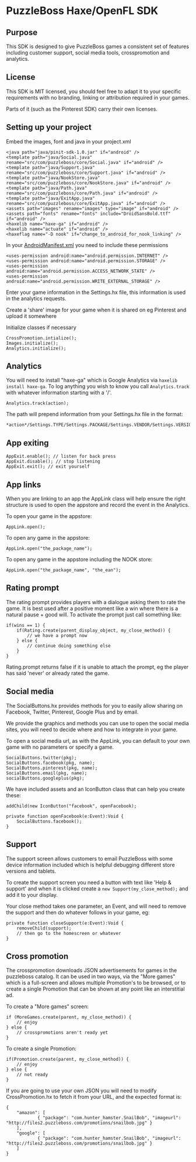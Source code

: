 # PuzzleBoss Haxe/OpenFL SDK

## Purpose

This SDK is designed to give PuzzleBoss games a consistent set of features
including customer support, social media tools, crosspromotion and analytics.

## License
This SDK is MIT licensed, you should feel free to adapt it to your specific
requirements with no branding, linking or attribution required in your games.

Parts of it (such as the Pinterest SDK) carry their own licenses.

## Setting up your project

Embed the images, font and java in your project.xml

    <java path="java/pinit-sdk-1.0.jar" if="android" />
    <template path="java/Social.java" rename="src/com/puzzleboss/core/Social.java" if="android" />
    <template path="java/Support.java" rename="src/com/puzzleboss/core/Support.java" if="android" />
    <template path="java/NookStore.java" rename="src/com/puzzleboss/core/NookStore.java" if="android" />
    <template path="java/Path.java" rename="src/com/puzzleboss/core/Path.java" if="android" />
    <template path="java/ExitApp.java" rename="src/com/puzzleboss/core/ExitApp.java" if="android" />
    <assets path="images" rename="images" type="image" if="android" />
    <assets path="fonts" rename="fonts" include="DroidSansBold.ttf" if="android" />
    <haxelib name="haxe-ga" if="android" />
    <haxelib name="actuate" if="android" />
    <haxeflag name="-D nook" if="change_to_android_for_nook_linking" />

In your [AndroidManifest.xml](http://labe.me/en/blog/posts/2013-06-28-OpenFL-AndroidManifest.xml-and-greater-Android-SDK-version.html#.Uovh58SfhKc) you need to include these permissions

    <uses-permission android:name="android.permission.INTERNET" />
    <uses-permission android:name="android.permission.STORAGE" />
    <uses-permission android:name="android.permission.ACCESS_NETWORK_STATE" />
    <uses-permission android:name="android.permission.WRITE_EXTERNAL_STORAGE" />

Enter your game information in the Settings.hx file, this information is used in the analytics requests.

Create a 'share' image for your game when it is shared on eg Pinterest and upload it somewhere

Initialize classes if necessary

    CrossPromotion.intialize();
    Images.initialize();
    Analytics.initialize();

## Analytics
You will need to install "haxe-ga" which is Google Analytics via `haxelib install haxe-ga`.  To log
anything you wish to know you call `Analytics.track` with whatever information starting with a '/'.

	Analytics.track(action);

The path will prepend information from your Settings.hx file in the format:

	*action*/Settings.TYPE/Settings.PACKAGE/Settings.VENDOR/Settings.VERSION

## App exiting

    AppExit.enable(); // listen for back press
    AppExit.disable(); // stop listening
    AppExit.exit(); // exit yourself

## App links
When you are linking to an app the AppLink class will help ensure the right structure is
used to open the appstore and record the event in the Analytics.

To open your game in the appstore:

	AppLink.open();

To open any game in the appstore:

	AppLink.open("the_package_name");

To open any game in the appstore including the NOOK store:

	AppLink.open("the_package_name", "the_ean");

## Rating prompt
The rating prompt provides players with a dialogue asking them to rate the game.  It is best
used after a positive moment like a win where there is a natural pause + good will.  To
activate the prompt just call something like:

	if(wins == 1) {
		if(Rating.create(parent_display_object, my_close_method)) {
			// we have a prompt now
		} else {
			// continue doing something else
		}
	}

Rating.prompt returns false if it is unable to attach the prompt, eg the player has said 'never'
or already rated the game.

## Social media
The SocialButtons.hx provides methods for you to easily allow sharing on Facebook, Twitter,
Pinterest, Google Plus and by email.

We provide the graphics and methods you can use to open the social media sites, you will need
to decide where and how to integrate in your game.

To open a social media url, as with the AppLink, you can default to your own game with no parameters
or specify a game.

	SocialButtons.twitter(pkg);
	SocialButtons.facebook(pkg, name);
	SocialButtons.pinterest(pkg, name);
	SocialButtons.email(pkg, name);
	socialButtons.googleplus(pkg);

We have included assets and an IconButton class that can help you create these:

	addChild(new IconButton("facebook", openFacebook);

	private function openFacebook(e:Event):Void {
		SocialButtons.facebook();
	}

## Support
The support screen allows customers to email PuzzleBoss with some device information included which
is helpful debugging different store versions and tablets.

To create the support screen you need a button with text like 'Help & support' and when it is clicked
create a `new Support(my_close_method);` and add it to your display.

Your close method takes one parameter, an Event, and will need to remove the support and then do whatever
follows in your game, eg:

	private function closeSupport(e:Event):Void {
		removeChild(support);
		// then go to the homescreen or whatever
	}

## Cross promotion
The crosspromotion downloads JSON advertisements for games in the puzzleboss catalog.  It can be used in
two ways, via the "More games" which is a full-screen and allows multiple Promotion's to be browsed, or to
create a single Promotion that can be shown at any point like an interstitial ad.

To create a "More games" screen:

	if (MoreGames.create(parent, my_close_method)) {
		// enjoy
	} else {
		// crosspromotions aren't ready yet
	}

To create a single Promotion:

	if(Promotion.create(parent, my_close_method)) {
		// enjoy
	} else {
		// not ready
	}

If you are going to use your own JSON you will need to modify CrossPromotion.hx to fetch it from your URL,
and the expected format is:

	{
		"amazon": [
				{ "package": "com.hunter_hamster.SnailBob", "imageurl": "http://files2.puzzleboss.com/promotions/snailbob.jpg" }
		],
		"google": [
				{ "package": "com.hunter_hamster.SnailBob", "imageurl": "http://files2.puzzleboss.com/promotions/snailbob.jpg" }
		]
	}

